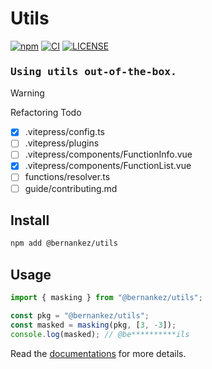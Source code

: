 # Utils

[![npm](https://img.shields.io/npm/v/@bernankez/utils?color=red&label=npm)](https://www.npmjs.com/package/@bernankez/utils)
[![CI](https://github.com/Bernankez/utils/workflows/CI/badge.svg)](https://github.com/Bernankez/utils/actions)
[![LICENSE](https://shields.io/github/license/Bernankez/utils)](https://github.com/Bernankez/utils/blob/master/LICENSE)

<h3>
  <samp>
    Using utils out-of-the-box.
  </samp>
</h3>

> [!WARNING]
> Refactoring
> Todo
- [x] .vitepress/config.ts
- [ ] .vitepress/plugins
- [ ] .vitepress/components/FunctionInfo.vue
- [x] .vitepress/components/FunctionList.vue
- [ ] functions/resolver.ts
- [ ] guide/contributing.md

## Install

```bash
npm add @bernankez/utils
```

## Usage

```ts
import { masking } from "@bernankez/utils";

const pkg = "@bernankez/utils";
const masked = masking(pkg, [3, -3]);
console.log(masked); // @be**********ils
```

Read the [documentations](https://utils.keke.cc) for more details.